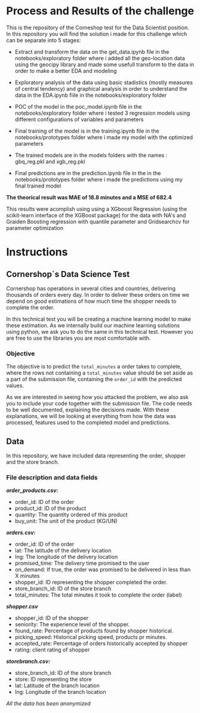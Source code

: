 # Process and Results of the challenge

This is the repository of the Corneshop test for the Data Scientist position. In this repository you will find the solution i made for this challenge which can be separate into 5 stages:

* Extract and transform the data on the get_data.ipynb file in the notebooks/exploratory folder where i added all the geo-location data using the geocipy library and made some usefull transform to the data in order to make a better EDA and modeling

* Exploratory analysis of the data using basic stadistics (mostly measures of central tendency) and graphical analysis in order to understand the data in the EDA.ipynb fiile in the notebooks/exploratory folder

* POC of the model in the poc_model.ipynb file in the notebooks/exploratory folder where i tested 3 regression models using different configurations of variables and parameters

* Final training of the model is in the training.ipynb file in the notebooks/prototypes folder where i made my model with the optimized parameters

* The trained models are in the models folders with the names : gbq_reg.pkl and xgb_reg.pkl

* Final predictions are in the prediction.ipynb file in the in the notebooks/prototypes folder where i made the predictions using my final trained model

**The theorical result was MAE of 18.8 minutes and a MSE of 682.4**

This results were acomplish using using a XGboost Regression (using the scikit-learn interface of the XGBoost package) for the data with NA's and Graiden Boosting regression with quantile parameter and Gridsearchcv for parameter optimization


# Instructions

## Cornershop´s Data Science Test

Cornershop has operations in several cities and countries, delivering thousands of orders every day. In order to deliver these orders on time we depend on good estimations of how much time the shopper needs to complete the order.

In this technical test you will be creating a machine learning model to make these estimation. As we internally build our machine learning solutions using python, we ask you to do the same in this technical test. However you are free to use the libraries you are most comfortable with.

### Objective

The objective is to predict the `total_minutes` a order takes to complete, where the rows not containing a `total_minutes` value should be set aside as a part of the submission file, containing the `order_id` with the predicted values. 

As we are interested in seeing how you attacked the problem, we also ask you to include your code together with the submission file. The code needs to be well documented, explaining the decisions made. With these explanations, we will be looking at everything from how the data was processed, features used to the completed model and predictions. 


## Data

In this repository, we have included data representing the order, shopper and the store branch. 

### File description and data fields
***order_products.csv:***
- order_id: ID of the order
- product_id: ID of the product
- quantity: The quantity ordered of this product
- buy_unit: The unit of the product (KG/UN)

***orders.csv:***
- order_id: ID of the order
- lat: The latitude of the delivery location
- lng: The longitude of the delivery location
- promised_time: The delivery time promised to the user
- on_demand: If true, the order was promised to be delivered in less than X minutes
- shopper_id: ID representing the shopper completed the order.
- store_branch_id: ID of the store branch
- total_minutes: The total minutes it took to complete the order (label)

***shopper.csv***
- shopper_id: ID of the shopper
- seniority: The experience level of the shopper.
- found_rate: Percentage of products found by shopper historical.
- picking_speed: Historical picking speed, products pr minutes.
- accepted_rate: Percentage of orders historically accepted by shopper
- rating: client rating of shopper

***storebranch.csv:***
- store_branch_id: ID of the store branch
- store: ID representing the store
- lat: Latitude of the branch location
- lng: Longitude of the branch location

*All the data has been anonymized*
